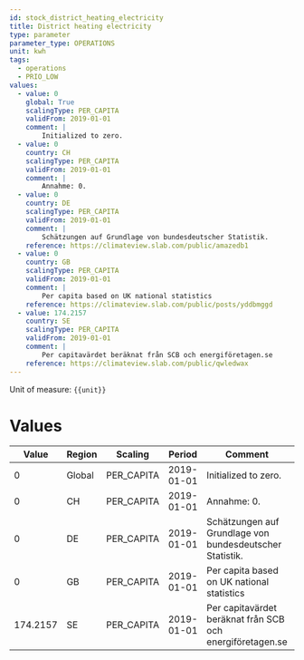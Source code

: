 ```yaml
---
id: stock_district_heating_electricity
title: District heating electricity
type: parameter
parameter_type: OPERATIONS
unit: kwh
tags:
  - operations
  - PRIO_LOW
values:
  - value: 0
    global: True
    scalingType: PER_CAPITA
    validFrom: 2019-01-01
    comment: |
        Initialized to zero.
  - value: 0
    country: CH
    scalingType: PER_CAPITA
    validFrom: 2019-01-01
    comment: |
        Annahme: 0.
  - value: 0
    country: DE
    scalingType: PER_CAPITA
    validFrom: 2019-01-01
    comment: |
        Schätzungen auf Grundlage von bundesdeutscher Statistik.
    reference: https://climateview.slab.com/public/amazedb1
  - value: 0
    country: GB
    scalingType: PER_CAPITA
    validFrom: 2019-01-01
    comment: |
        Per capita based on UK national statistics
    reference: https://climateview.slab.com/public/posts/yddbmggd
  - value: 174.2157
    country: SE
    scalingType: PER_CAPITA
    validFrom: 2019-01-01
    comment: |
        Per capitavärdet beräknat från SCB och energiföretagen.se
    reference: https://climateview.slab.com/public/qwledwax
---
```



Unit of measure: `{{unit}}`


# Values


| Value | Region | Scaling | Period | Comment | Reference |
|-------|--------|---------|--------|---------|-----------|
| 0 | Global | PER_CAPITA | 2019-01-01 | Initialized to zero. |  |
| 0 | CH | PER_CAPITA | 2019-01-01 | Annahme: 0. |  |
| 0 | DE | PER_CAPITA | 2019-01-01 | Schätzungen auf Grundlage von bundesdeutscher Statistik. | https://climateview.slab.com/public/amazedb1 |
| 0 | GB | PER_CAPITA | 2019-01-01 | Per capita based on UK national statistics | https://climateview.slab.com/public/posts/yddbmggd |
| 174.2157 | SE | PER_CAPITA | 2019-01-01 | Per capitavärdet beräknat från SCB och energiföretagen.se | https://climateview.slab.com/public/qwledwax |


